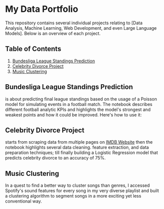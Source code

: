 # My Data Portfolio

This repository contains several individual projects relating to [Data Analysis, Machine Learning, Web Development, and even Large Language Models]. Below is an overview of each project.

## Table of Contents

1. [Bundesliga League Standings Prediction](https://github.com/mustafaeldalil/Data-Portfolio/tree/main/Bundesliga%20Project)
2. [Celebrity Divorce Project](https://github.com/mustafaeldalil/Data-Portfolio/tree/main/Divorce_Project)
3. [Music Clustering](https://github.com/mustafaeldalil/Data-Portfolio/tree/main/Music_Clustering)


## Bundesliga League Standings Prediction

is about predicting final league standings based on the usage of a Poisson model for simulating events in a football match. The notebook describes different football analytic KPIs and highlights the model's strongest and weakest points and how it could be improved.
Here's how to use it:


## Celebrity Divorce Project

starts from scraping data from multiple pages on [IMDB Website](https://imdb.com) then the notebook highlights several data cleaning. feature extraction, and data preparation techniques; till finally building a Logistic Regression model that predicts celebrity divorce to an accuracy of 75%.



## Music Clustering

In a quest to find a better way to cluster songs than genres, I accessed Spotify's sound features for every song in my very diverse playlist and built a clustering algorithm to segment songs in a more exciting yet less conventional way.


